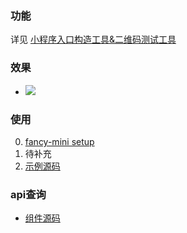 ### 功能
详见 [小程序入口构造工具&二维码测试工具](https://github.com/zhuanzhuanfe/articles/blob/master/wupenghe/%E5%B0%8F%E7%A8%8B%E5%BA%8F%E5%85%A5%E5%8F%A3%E6%9E%84%E9%80%A0%E5%B7%A5%E5%85%B7%26%E4%BA%8C%E7%BB%B4%E7%A0%81%E6%B5%8B%E8%AF%95%E5%B7%A5%E5%85%B7.md)

### 效果
- ![](./static/images/qrCode/demo-customEntry.jpg)

### 使用
0. [fancy-mini setup](./tutorial-0-getStarted.html)
1. 待补充
2. [示例源码](https://github.com/zhuanzhuanfe/fancy-mini-demos/blob/master/src/pages/tools/customEntry.wpy)

### api查询
- [组件源码](https://github.com/zhuanzhuanfe/fancy-mini/tree/master/src/components-wepy/CustomEntry.wpy) 
